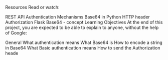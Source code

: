 Resources
Read or watch:

REST API Authentication Mechanisms
Base64 in Python
HTTP header Authorization
Flask
Base64 - concept
Learning Objectives
At the end of this project, you are expected to be able to explain to anyone, without the help of Google:

General
What authentication means
What Base64 is
How to encode a string in Base64
What Basic authentication means
How to send the Authorization heade
